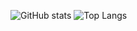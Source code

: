 ![GitHub stats](https://github-readme-stats.vercel.app/api?username=PythonGen-dev&show_icons=true&theme=radical)
![Top Langs](https://github-readme-stats.vercel.app/api/top-langs/?username=PythonGen-dev&theme=radical)


